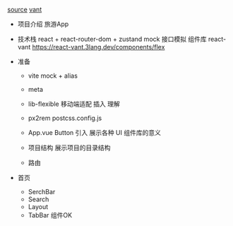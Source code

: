 [source](https://github.com/comeflyin/PathPro/tree/main/src)
[vant](https://react-vant.3lang.dev/components/action-sheet#%E8%87%AA%E5%AE%9A%E4%B9%89%E9%9D%A2%E6%9D%BF)

- 项目介绍
  旅游App
- 技术栈
  react + react-router-dom + zustand
  mock 接口模拟
  组件库 react-vant
  https://react-vant.3lang.dev/components/flex

- 准备
  - vite mock + alias
  - meta

  - lib-flexible 移动端适配
    插入 理解
  - px2rem
    postcss.config.js
  - App.vue Button 引入
    展示各种 UI 组件库的意义
  - 项目结构
    展示项目的目录结构
  - 路由

- 首页
  - SerchBar
  - Search
  - Layout
  - TabBar 组件OK
